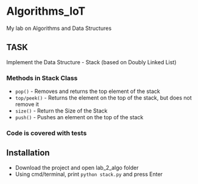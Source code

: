 # Algorithms_IoT
My lab on Algorithms and Data Structures

## TASK
Implement the Data Structure - Stack (based on Doubly Linked List)

### Methods in Stack Class
+ `pop()` - Removes and returns the top element of the stack  
+ `top/peek()` - Returns the element on the top of the stack, but does not remove it
+ `size()` - Return the Size of the Stack
+ `push()` - Pushes an element on the top of the stack
###  Code is covered with tests

## Installation
+ Download the project and open lab_2_algo folder
+ Using cmd/terminal, print `python stack.py`  and press Enter 
